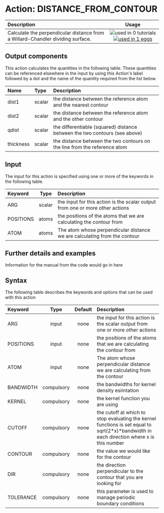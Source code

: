 # Action: DISTANCE_FROM_CONTOUR

| Description    | Usage |
|:--------|:--------:|
| Calculate the perpendicular distance from a Willard-Chandler dividing surface. | ![used in 0 tutorials](https://img.shields.io/badge/tutorials-0-red.svg)[![used in 1 eggs](https://img.shields.io/badge/nest-1-green.svg)](https://www.plumed-nest.org/browse.html?search=DISTANCE_FROM_CONTOUR) | 

## Output components

This action calculates the quantities in the following table.  These quantities can be referenced elsewhere in the input by using this Action's label followed by a dot and the name of the quantity required from the list below.

| Name | Type | Description |
|:-------|:-----|:-------|
| dist1 | scalar | the distance between the reference atom and the nearest contour | 
| dist2 | scalar | the distance between the reference atom and the other contour | 
| qdist | scalar | the differentiable (squared) distance between the two contours (see above) | 
| thickness | scalar | the distance between the two contours on the line from the reference atom | 


## Input

The input for this action is specified using one or more of the keywords in the following table.

| Keyword |  Type | Description |
|:--------|:------:|:-----------|
| ARG | scalar | the input for this action is the scalar output from one or more other actions |
| POSITIONS | atoms | the positions of the atoms that we are calculating the contour from |
| ATOM | atoms | The atom whose perpendicular distance we are calculating from the contour |


## Further details and examples 
Information for the manual from the code would go in here 
## Syntax 
The following table describes the keywords and options that can be used with this action 

| Keyword | Type | Default | Description |
|:-------|:----:|:-------:|:-----------|
| ARG | input | none | the input for this action is the scalar output from one or more other actions |
| POSITIONS | input | none | the positions of the atoms that we are calculating the contour from |
| ATOM | input | none | The atom whose perpendicular distance we are calculating from the contour |
| BANDWIDTH | compulsory | none | the bandwidths for kernel density esimtation |
| KERNEL | compulsory | none |  the kernel function you are using |
| CUTOFF | compulsory | none |  the cutoff at which to stop evaluating the kernel functions is set equal to sqrt(2*x)*bandwidth in each direction where x is this number |
| CONTOUR | compulsory | none | the value we would like for the contour |
| DIR | compulsory | none | the direction perpendicular to the contour that you are looking for |
| TOLERANCE | compulsory | none |  this parameter is used to manage periodic boundary conditions |
